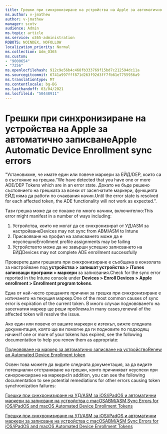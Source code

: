 ```yaml
---
title: Грешки при синхронизиране на устройства на Apple за автоматично записване
ms.author: v-jmathew
author: v-jmathew
manager: scotv
audience: Admin
ms.topic: article
ms.service: o365-administration
ROBOTS: NOINDEX, NOFOLLOW
localization_priority: Normal
ms.collection: Adm_O365
ms.custom:
- "9000654"
- "7256"
ms.openlocfilehash: 912c9e56b4c468fb333769f15bd7c212594dc11a
ms.sourcegitcommit: 6741a997fff871d263f92d3ff7fb61e7755956a9
ms.translationtype: MT
ms.contentlocale: bg-BG
ms.lasthandoff: 03/04/2021
ms.locfileid: "50448911"
---
```

# <a name="apple-automatic-device-enrollment-sync-errors"></a><span data-ttu-id="003ce-102">Грешки при синхронизиране на устройства на Apple за автоматично записване</span><span class="sxs-lookup"><span data-stu-id="003ce-102">Apple Automatic Device Enrollment sync errors</span></span>

<span data-ttu-id="003ce-103">"Установихме, че имате един или повече маркери за ЕЙД/DEP, които са в състояние на грешка.</span><span class="sxs-lookup"><span data-stu-id="003ce-103">“We have detected that you have one or more ADE/DEP Tokens which are in an error state.</span></span> <span data-ttu-id="003ce-104">Докато не бъде решено състоянието на грешката за всеки от засегнатите маркери, функцията ЕЙД няма да работи по очаквания начин.</span><span class="sxs-lookup"><span data-stu-id="003ce-104">Until the error state is resolved for each affected token, the ADE functionality will not work as expected.”.</span></span>

<span data-ttu-id="003ce-105">Тази грешка може да се покаже по много начини, включително:</span><span class="sxs-lookup"><span data-stu-id="003ce-105">This error might manifest in a number of ways including:</span></span>

1. <span data-ttu-id="003ce-106">Устройства, които не могат да се синхронизират от УД/ASM за настройване</span><span class="sxs-lookup"><span data-stu-id="003ce-106">Devices may not sync from ABM/ASM to Intune</span></span>
2. <span data-ttu-id="003ce-107">Присвояване на профил на записването може да е неуспешно</span><span class="sxs-lookup"><span data-stu-id="003ce-107">Enrollment profile assignments may be failing</span></span>
3. <span data-ttu-id="003ce-108">Устройството може да не завърши успешно записването на ЕЙД</span><span class="sxs-lookup"><span data-stu-id="003ce-108">Devices may not complete ADE enrollment successfully</span></span>

<span data-ttu-id="003ce-109">Проверете дали грешката при синхронизиране е съобщена в конзолата за настройване под **устройства > запишат устройства > iTunes записващи програми > маркери** за записвания.</span><span class="sxs-lookup"><span data-stu-id="003ce-109">Check for the sync error reported in the Intune console under **Devices > Enroll Devices > Apple enrollment > Enrollment program tokens**.</span></span>

<span data-ttu-id="003ce-110">Една от най-често срещаните причини за грешка при синхронизиране е изтичането на текущия маркер.</span><span class="sxs-lookup"><span data-stu-id="003ce-110">One of the most common causes of sync error is expiration of the current token.</span></span> <span data-ttu-id="003ce-111">В много случаи подновяването на засегнатия маркер ще реши проблема.</span><span class="sxs-lookup"><span data-stu-id="003ce-111">In many cases,renewal of the affected token will resolve the issue.</span></span>

<span data-ttu-id="003ce-112">Ако един или повече от вашите маркери е изтекъл, вижте следната документация, която ще ви помогне да ги подновите по подходящ начин:</span><span class="sxs-lookup"><span data-stu-id="003ce-112">If one or more of your tokens has expired,  see the following documentation to help you renew them as appropriate:</span></span>

[<span data-ttu-id="003ce-113">Подновяване на маркер за автоматично записване на устройство</span><span class="sxs-lookup"><span data-stu-id="003ce-113">Renew an Automated Device Enrollment token</span></span>](https://docs.microsoft.com/mem/intune/enrollment/device-enrollment-program-enroll-ios#renew-an-automated-device-enrollment-token)

<span data-ttu-id="003ce-114">Освен това можете да видите следната документация, за да видите потенциални отстраняване на грешки, които причиняват неуспехи при синхронизиране на маркери:</span><span class="sxs-lookup"><span data-stu-id="003ce-114">In addition, you can see the following documentation to see potential remediations for other errors causing token synchronization failures:</span></span>

[<span data-ttu-id="003ce-115">Грешки при синхронизиране на УД/ASM за iOS/iPadOS и автоматични маркери за записване на устройства с macOS</span><span class="sxs-lookup"><span data-stu-id="003ce-115">ABM/ASM Sync Errors for iOS/iPadOS and macOS Automated Device Enrollment Tokens</span></span>](https://docs.microsoft.com/mem/intune/enrollment/troubleshoot-ios-enrollment-errors#sync-token-errors-between-intune-and-ade-dep)







[<span data-ttu-id="003ce-116">Грешки при синхронизиране на УД/ASM за iOS/iPadOS и автоматични маркери за записване на устройства с macOS</span><span class="sxs-lookup"><span data-stu-id="003ce-116">ABM/ASM Sync Errors for iOS/iPadOS and macOS Automated Device Enrollment Tokens</span></span>](https://docs.microsoft.com/mem/intune/enrollment/troubleshoot-ios-enrollment-errors#resolutions-when-syncing-tokens-between-intune-and-abmasm-for-automated-device-enrollment)
